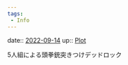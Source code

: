 ```yaml
---
tags:
 - Info
---
```


date:: [2022-09-14](Daily_Note/2022-09-14.md)
up:: [Plot](Bar/Novel/Chaos/Plot.md)

5人組による頭拳銃突きつけデッドロック
